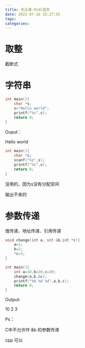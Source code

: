 ```yaml
---
title: 专业课-914C语言
date: 2021-07-26 15:27:55
tags:
categories:
---
```




# 取整

截断式



# 字符串

```c
int main(){
    char *s;
	s="Hello world";
	printf("%s",s);
    return 0;
}
```

Ouput：

Hello world



```c
int main(){
    char *s;
	scanf("%s",s);
	printf("%s",s);
    return 0;
}
```

没用的，因为s没有分配空间

输出不来的



# 参数传递

值传递、地址传递、引用传递

```c
void change(int a, int &b,int *c){
	a=1;
	b=2;
	*c=3;
}

int main(){
    int a=10,b=20,c=30;
	change(a,b,&c);
	printf("%d %d %d",a,b,c);
    return 0;
}
```

Output:

10 2 3



Ps：

C中不允许作 &b 的参数传递

cpp 可以

